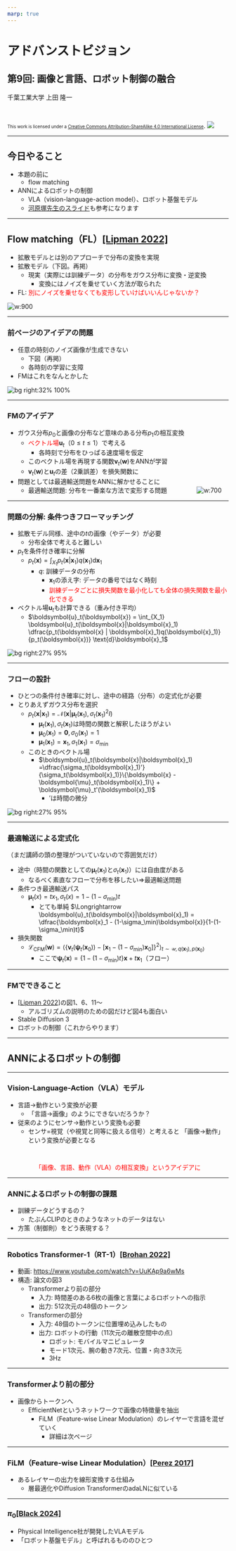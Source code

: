 ```yaml
---
marp: true
---
```


<!-- footer: "アドバンストビジョン第9回" -->

# アドバンストビジョン

## 第9回: 画像と言語、ロボット制御の融合

千葉工業大学 上田 隆一

<br />

<span style="font-size:70%">This work is licensed under a </span>[<span style="font-size:70%">Creative Commons Attribution-ShareAlike 4.0 International License</span>](https://creativecommons.org/licenses/by-sa/4.0/).
![](https://i.creativecommons.org/l/by-sa/4.0/88x31.png)

---

<!-- paginate: true -->

## 今日やること

- 本題の前に
    - flow matching
- ANNによるロボットの制御
    - VLA（vision-language-action model）、ロボット基盤モデル
    - [河原塚先生のスライド](https://speakerdeck.com/haraduka/miru2025-tiyutoriarujiang-yan-robotutoji-pan-moderunozui-qian-xian)も参考になります

---

## Flow matching（FL）[[Lipman 2022]](https://arxiv.org/abs/2210.02747)

- 拡散モデルとは別のアプローチで分布の変換を実現
- 拡散モデル（下図。再掲）
    - 現実（実際には訓練データ）の分布をガウス分布に変換・逆変換
        - 変換にはノイズを乗せていく方法が取られた
- FL: <span style="color:red">別にノイズを乗せなくても変形していけばいいんじゃないか？</span>

![w:900](./figs/ddpm.svg)

---

### 前ページのアイデアの問題

- 任意の時刻のノイズ画像が生成できない
    - 下図（再掲）
    - 各時刻の学習に支障
- FMはこれをなんとかした

![bg right:32% 100%](./figs/ddpm_training_data.png)

---

### FMのアイデア

- ガウス分布$p_0$と画像の分布など意味のある分布$p_1$の相互変換
    - <span style="color:red">ベクトル場</span>$\boldsymbol{u}_t$（$0\le t \le 1$）で考える
        - 各時刻で分布をひっぱる速度場を仮定
    - このベクトル場を再現する関数$\boldsymbol{v}_t(\boldsymbol{w})$をANNが学習
    - $\boldsymbol{v}_t(\boldsymbol{w})$と$\boldsymbol{u}_t$の差（2乗誤差）を損失関数に
- 問題としては最適輸送問題をANNに解かせることに
    - 最適輸送問題: 分布を一番楽な方法で変形する問題
$\qquad\qquad$![w:700](./figs/flow_matching_problem.svg)

---

### 問題の分解: 条件つきフローマッチング

- 拡散モデル同様、途中の$t$の画像（やデータ）が必要
    - 分布全体で考えると難しい
- $p_t$を条件付き確率に分解
    - $p_t(\boldsymbol{x}) = \int_{X_1} p_t(\boldsymbol{x} | \boldsymbol{x}_1)q(\boldsymbol{x}_1) \text{d}\boldsymbol{x}_1$
        - $q$: 訓練データの分布
            - $\boldsymbol{x}_1$の添え字: データの番号ではなく時刻
            - <span style="color:red">訓練データごとに損失関数を最小化しても全体の損失関数を最小化できる</span>
- ベクトル場$\boldsymbol{u}_t$も計算できる（重み付き平均）
    - $\boldsymbol{u}_t(\boldsymbol{x}) = \int_{X_1} \boldsymbol{u}_t(\boldsymbol{x}|\boldsymbol{x}_1) \dfrac{p_t(\boldsymbol{x} | \boldsymbol{x}_1)q(\boldsymbol{x}_1)}{p_t(\boldsymbol{x})} \text{d}\boldsymbol{x}_1$

![bg right:27% 95%](./figs/flow_matching_method.svg)

---

### フローの設計

- ひとつの条件付き確率に対し、途中の経路（分布）の定式化が必要
- とりあえずガウス分布を選択
    - $p_t(\boldsymbol{x}|\boldsymbol{x}_1) = \mathcal{N}(\boldsymbol{x} | \boldsymbol{\mu}_t(\boldsymbol{x}_1), \sigma_t(\boldsymbol{x}_1)^2I)$
        - $\boldsymbol{\mu}_t(\boldsymbol{x}_1), \sigma_t(\boldsymbol{x}_1)$は時間の関数と解釈したほうがよい
        - $\boldsymbol{\mu}_0(\boldsymbol{x}_1) = \boldsymbol{0}, \sigma_0(\boldsymbol{x}_1) = 1$
        - $\boldsymbol{\mu}_1(\boldsymbol{x}_1) = \boldsymbol{x}_1, \sigma_1(\boldsymbol{x}_1) = \sigma_\text{min}$
    - このときのベクトル場
        - $\boldsymbol{u}_t(\boldsymbol{x}|\boldsymbol{x}_1) =\dfrac{\sigma_t(\boldsymbol{x}_1)'}{\sigma_t(\boldsymbol{x}_1)}\{\boldsymbol{x} - \boldsymbol{\mu}_t(\boldsymbol{x}_1)\} + \boldsymbol{\mu}_t'(\boldsymbol{x}_1)$
            - $'$は時間の微分

![bg right:27% 95%](./figs/conditional_flow.svg)

---

### 最適輸送による定式化

（まだ講師の頭の整理がついていないので雰囲気だけ）

- 途中（時間の関数としての$\boldsymbol{\mu}_t(\boldsymbol{x}_1)$と$\sigma_t(\boldsymbol{x}_1)$）には自由度がある
    - なるべく素直なフローで分布を移したい$\Longrightarrow$最適輸送問題
- 条件つき最適輸送パス
    - $\boldsymbol{\mu}_t(x)=t x_1, \sigma_t(x)=1 - (1- \sigma_\text{min})t$
        - とても単純
    $\Longrightarrow \boldsymbol{u}_t(\boldsymbol{x}|\boldsymbol{x}_1) = \dfrac{\boldsymbol{x}_1 - (1-\sigma_\min)\boldsymbol{x}}{1-(1-\sigma_\min)t}$
- 損失関数
    - $\mathcal{L}_\text{CFM}(\boldsymbol{w}) = \big\langle \{ \boldsymbol{v}_t(\boldsymbol{\psi}_t(\boldsymbol{x}_0))  - [ \boldsymbol{x}_1 - (1 - \sigma_\min)\boldsymbol{x}_0 ] \}^2 \big\rangle_{t \sim \mathcal{U},q(\boldsymbol{x}_1), p(\boldsymbol{x}_0 )}$
        - ここで$\boldsymbol{\psi}_t(\boldsymbol{x}) = \{1 - ( 1 - \sigma_\min)t\}\boldsymbol{x} + t \boldsymbol{x}_1$（フロー）

---

### FMでできること

- [[Lipman 2022]](https://arxiv.org/abs/2210.02747)の図1、6、11〜
    - アルゴリズムの説明のための図だけど図4も面白い
- Stable Diffusion 3
- ロボットの制御（これからやります）

---

## ANNによるロボットの制御

---

### Vision-Language-Action（VLA）モデル

- 言語$\rightarrow$動作という変換が必要
    - 「言語$\rightarrow$画像」のようにできないだろうか？
- 従来のようにセンサ$\rightarrow$動作という変換も必要
    - センサ=視覚（や視覚と同等に扱える信号）と考えると
    「画像$\rightarrow$動作」という変換が必要となる

<center style="color:red;padding-top:2em">「画像、言語、動作（VLA）の相互変換」というアイデアに</center>

---

### ANNによるロボットの制御の課題

- 訓練データどうするの？
    - たぶんCLIPのときのようなネットのデータはない
- 方策（制御則）をどう表現する？

---

### Robotics Transformer-1（RT-1）[[Brohan 2022]](https://arxiv.org/abs/2212.06817)

- 動画: https://www.youtube.com/watch?v=UuKAp9a6wMs
- 構造: 論文の図3
    - Transformerより前の部分
        - 入力: 時間差のある6枚の画像と言葉によるロボットへの指示
        - 出力: 512次元の48個のトークン
    - Transformerの部分
        - 入力: 48個のトークンに位置埋め込みしたもの
        - 出力: ロボットの行動（11次元の離散空間中の点）
            - ロボット: モバイルマニピュレータ
            - モード1次元、腕の動き7次元、位置・向き3次元
            - 3Hz

---

### Transformerより前の部分

- 画像からトークンへ
    - EfficientNetというネットワークで画像の特徴量を抽出
        - FiLM（Feature-wise Linear Modulation）のレイヤーで言語を混ぜていく
            - 詳細は次ページ

---

### FiLM（Feature-wise Linear Modulation）[[Perez 2017]](https://arxiv.org/abs/1709.07871)

- あるレイヤーの出力を線形変換する仕組み
    - 層最適化やDiffusion TransformerのadaLNに似ている

---

### $\pi_0$[[Black 2024]](https://arxiv.org/html/2410.24164v1)

- Physical Intelligence社が開発したVLAモデル
- 「ロボット基盤モデル」と呼ばれるもののひとつ

